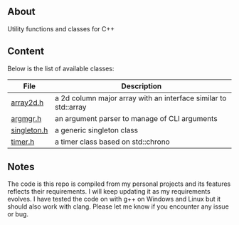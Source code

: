 ## About

Utility functions and classes for C++

## Content

Below is the list of available classes:

| File                                                                             | Description                                                     |
| -------------------------------------------------------------------------------- | --------------------------------------------------------------- |
| [array2d.h](https://github.com/gnader/cppUtilCode/blob/master/src/array2d.h)     | a 2d column major array with an interface similar to std::array |
| [argmgr.h](https://github.com/gnader/cppUtilCode/blob/master/src/argmgr.h)       | an argument parser to manage of CLI arguments                   |
| [singleton.h](https://github.com/gnader/cppUtilCode/blob/master/src/singleton.h) | a generic singleton class                                       |
| [timer.h](https://github.com/gnader/cppUtilCode/blob/master/src/timer.h)         | a timer class based on std::chrono                              |

## Notes

The code is this repo is compiled from my personal projects and its features reflects their requirements.
I will keep updating it as my requirements evolves.
I have tested the code on with g++ on Windows and Linux but it should also work with clang.
Please let me know if you encounter any issue or bug.
